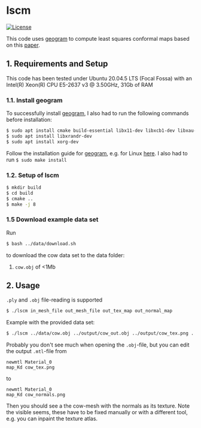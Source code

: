 # lscm

[![License](https://img.shields.io/badge/License-BSD_3--Clause-blue.svg)](https://opensource.org/licenses/BSD-3-Clause)

This code uses [geogram](https://github.com/BrunoLevy/geogram) to compute least squares conformal maps based on this [paper](https://members.loria.fr/Bruno.Levy/papers/LSCM_SIGGRAPH_2002.pdf). 

## 1. Requirements and Setup

This code has been tested under Ubuntu 20.04.5 LTS (Focal Fossa) with an Intel(R) Xeon(R) CPU E5-2637 v3 @ 3.50GHz, 31Gb of RAM

### 1.1. Install geogram
To successfully install [geogram](https://github.com/BrunoLevy/geogram), I also had to run the following commands before installation:

```bash
$ sudo apt install cmake build-essential libx11-dev libxcb1-dev libxau-dev libxdmcp-dev
$ sudo apt install libxrandr-dev
$ sudo apt install xorg-dev
```

Follow the installation guide for [geogram](https://github.com/BrunoLevy/geogram), e.g. for Linux [here](https://github.com/BrunoLevy/geogram/wiki/compiling_Linux#quick-compilation-guide). I also had to run `$ sudo make install`

### 1.2. Setup of lscm
```bash
$ mkdir build
$ cd build
$ cmake ..
$ make -j 8
```
### 1.5 Download example data set
Run
```bash
$ bash ../data/download.sh
```
to download the cow data set to the data folder:
1) `cow.obj` of <1Mb

## 2. Usage

`.ply` and `.obj` file-reading is supported

```bash
$ ./lscm in_mesh_file out_mesh_file out_tex_map out_normal_map
```

Example with the provided data set:

```bash
$ ./lscm ../data/cow.obj ../output/cow_out.obj ../output/cow_tex.png ../output/cow_normals.png
```

Probably you don't see much when opening the `.obj`-file, but you can edit the output `.mtl`-file from

```
newmtl Material_0
map_Kd cow_tex.png
```

to

```
newmtl Material_0
map_Kd cow_normals.png
```

Then you should see a the cow-mesh with the normals as its texture. Note the visible seems, these have to be fixed manually or with a different tool, e.g. you can inpaint the texture atlas.

